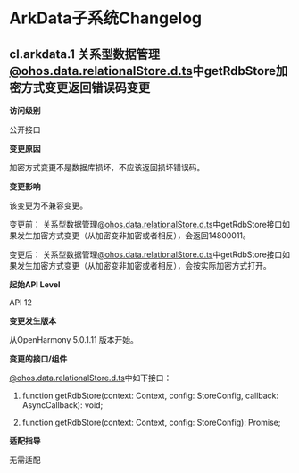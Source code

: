 # ArkData子系统Changelog

## cl.arkdata.1 关系型数据管理[@ohos.data.relationalStore.d.ts](https://gitee.com/openharmony/interface_sdk-js/blob/master/api/@ohos.data.relationalStore.d.ts)中getRdbStore加密方式变更返回错误码变更
**访问级别**

公开接口

**变更原因**

加密方式变更不是数据库损坏，不应该返回损坏错误码。

**变更影响**

该变更为不兼容变更。

变更前：
关系型数据管理[@ohos.data.relationalStore.d.ts](https://gitee.com/openharmony/interface_sdk-js/blob/master/api/@ohos.data.relationalStore.d.ts)中getRdbStore接口如果发生加密方式变更（从加密变非加密或者相反），会返回14800011。

变更后：
关系型数据管理[@ohos.data.relationalStore.d.ts](https://gitee.com/openharmony/interface_sdk-js/blob/master/api/@ohos.data.relationalStore.d.ts)中getRdbStore接口如果发生加密方式变更（从加密变非加密或者相反），会按实际加密方式打开。


**起始API Level**

API 12

**变更发生版本**

从OpenHarmony 5.0.1.11 版本开始。

**变更的接口/组件**

[@ohos.data.relationalStore.d.ts](https://gitee.com/openharmony/interface_sdk-js/blob/master/api/@ohos.data.relationalStore.d.ts)中如下接口：

1. function getRdbStore(context: Context, config: StoreConfig, callback: AsyncCallback<RdbStore>): void;

2. function getRdbStore(context: Context, config: StoreConfig): Promise<RdbStore>;

**适配指导**

无需适配